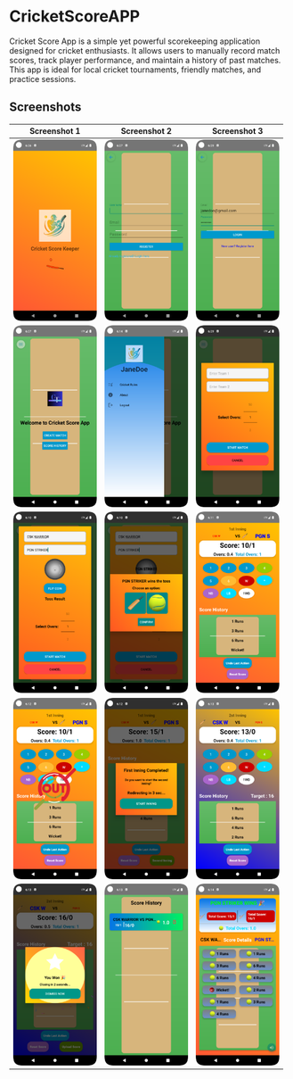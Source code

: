 # CricketScoreAPP
Cricket Score App is a simple yet powerful scorekeeping application designed for cricket enthusiasts. It allows users to manually record match scores, track player performance, and maintain a history of past matches. This app is ideal for local cricket tournaments, friendly matches, and practice sessions.

## Screenshots

| Screenshot 1 | Screenshot 2 | Screenshot 3 |
|-------------|-------------|-------------|
| <img src="images/Screenshot_1.png" width="150"> | <img src="images/Screenshot_2.png" width="150"> | <img src="images/Screenshot_3.png" width="150"> |
| <img src="images/Screenshot_4.png" width="150"> | <img src="images/Screenshot_5.png" width="150"> | <img src="images/Screenshot_6.png" width="150"> |
| <img src="images/Screenshot_7.png" width="150"> | <img src="images/Screenshot_8.png" width="150"> | <img src="images/Screenshot_9.png" width="150"> |
| <img src="images/Screenshot_10.png" width="150"> | <img src="images/Screenshot_11.png" width="150"> | <img src="images/Screenshot_12.png" width="150"> |
| <img src="images/Screenshot_13.png" width="150"> | <img src="images/Screenshot_14.png" width="150"> | <img src="images/Screenshot_15.png" width="150"> |


